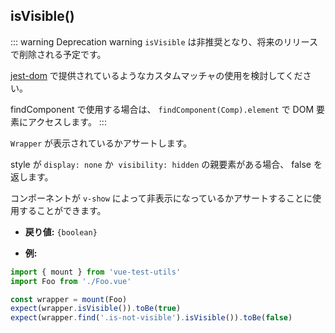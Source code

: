 ## isVisible()

::: warning Deprecation warning
`isVisible` は非推奨となり、将来のリリースで削除される予定です。

[jest-dom](https://github.com/testing-library/jest-dom#custom-matchers) で提供されているようなカスタムマッチャの使用を検討してください。

findComponent で使用する場合は、 `findComponent(Comp).element` で DOM 要素にアクセスします。
:::

`Wrapper` が表示されているかアサートします。

style が `display: none` か  `visibility: hidden` の親要素がある場合、 false を返します。

コンポーネントが `v-show` によって非表示になっているかアサートすることに使用することができます。

- **戻り値:** `{boolean}`

- **例:**

```js
import { mount } from 'vue-test-utils'
import Foo from './Foo.vue'

const wrapper = mount(Foo)
expect(wrapper.isVisible()).toBe(true)
expect(wrapper.find('.is-not-visible').isVisible()).toBe(false)
```
